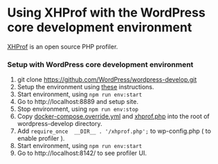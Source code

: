 Using XHProf with the WordPress core development environment
============================================================

[XHProf](https://www.php.net/manual/en/book.xhprof.php) is an open source PHP profiler.

### Setup with WordPress core development environment

1. git clone https://github.com/WordPress/wordpress-develop.git
2. Setup the environment using [these](https://github.com/wordPress/wordpress-develop/#development-environment-commands) instructions.
3. Start environment, using `npm run env:start`
4. Go to http://localhost:8889 and setup site.
5. Stop environment, using `npm run env:stop`
6. Copy [docker-compose.override.yml](docker-compose.override.yml) and [xhprof.php](xhprof.php) into the root of wordpress-develop directory.
7. Add `require_once  __DIR__ . '/xhprof.php';` to wp-config.php ( to enable profiler ).
8. Start environment, using `npm run env:start`
9. Go to http://localhost:8142/ to see profiler UI.
